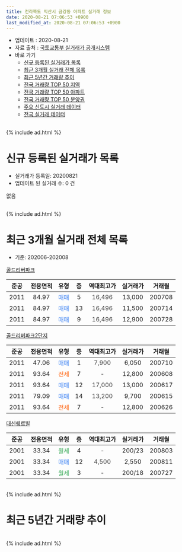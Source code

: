 ```yaml
---
title: 전라북도 익산시 금강동 아파트 실거래 정보
date: 2020-08-21 07:06:53 +0900
last_modified_at: 2020-08-21 07:06:53 +0900
---
```


* 업데이트 : 2020-08-21
* 자료 출처 : [국토교통부 실거래가 공개시스템](http://rt.molit.go.kr)
* 바로 가기
    * [신규 등록된 실거래가 목록](#신규-등록된-실거래가-목록)
    * [최근 3개월 실거래 전체 목록](#최근-3개월-실거래-전체-목록)
    * [최근 5년간 거래량 추이](#최근-5년간-거래량-추이)
    * [전국 거래량 TOP 50 지역](https://inasie.github.io/apt-trade-info/최근-3개월-전국에서-가장-거래가-많이-발생한-지역)
    * [전국 거래량 TOP 50 아파트](https://inasie.github.io/apt-trade-info/최근-3개월-전국에서-가장-거래가-많이-발생한-아파트)
    * [전국 거래량 TOP 50 분양권](https://inasie.github.io/apt-trade-info/최근-3개월-전국에서-가장-거래가-많이-발생한-분양권)
    * [주요 신도시 실거래 데이터](https://inasie.github.io/apt-trade-info/주요-신도시)
    * [전국 실거래 데이터](https://inasie.github.io/apt-trade-info/전국)
<br>
{% include ad.html %}
<br>

# 신규 등록된 실거래가 목록
* 실거래가 등록일: 20200821
* 업데이트 된 실거래 수: 0 건

없음

<br>
{% include ad.html %}
<br>

# 최근 3개월 실거래 전체 목록
* 기준: 202006-202008


[골드리버파크](https://search.naver.com/search.naver?query=%EC%A0%84%EB%9D%BC%EB%B6%81%EB%8F%84+%EC%9D%B5%EC%82%B0%EC%8B%9C+%EA%B8%88%EA%B0%95%EB%8F%99+%EA%B3%A8%EB%93%9C%EB%A6%AC%EB%B2%84%ED%8C%8C%ED%81%AC)

|준공|전용면적|유형|층|역대최고가|실거래가|거래월|
|:---:|:---:|:---:|:---:|:---:|:---:|:---:|
|2011|84.97|<span style="color:#4285f3">매매</span>|5|<span style="color:#444444">16,496</span>|13,000|200708|
|2011|84.97|<span style="color:#4285f3">매매</span>|13|<span style="color:#444444">16,496</span>|11,500|200714|
|2011|84.97|<span style="color:#4285f3">매매</span>|9|<span style="color:#444444">16,496</span>|12,900|200728|

[골드리버파크2단지](https://search.naver.com/search.naver?query=%EC%A0%84%EB%9D%BC%EB%B6%81%EB%8F%84+%EC%9D%B5%EC%82%B0%EC%8B%9C+%EA%B8%88%EA%B0%95%EB%8F%99+%EA%B3%A8%EB%93%9C%EB%A6%AC%EB%B2%84%ED%8C%8C%ED%81%AC2%EB%8B%A8%EC%A7%80)

|준공|전용면적|유형|층|역대최고가|실거래가|거래월|
|:---:|:---:|:---:|:---:|:---:|:---:|:---:|
|2011|47.06|<span style="color:#4285f3">매매</span>|1|<span style="color:#444444">7,900</span>|6,050|200710|
|2011|93.64|<span style="color:#ff5a00">전세</span>|7|<span style="color:#444444">-</span>|12,800|200608|
|2011|93.64|<span style="color:#4285f3">매매</span>|12|<span style="color:#444444">17,000</span>|13,000|200617|
|2011|79.09|<span style="color:#4285f3">매매</span>|14|<span style="color:#444444">13,200</span>|9,700|200615|
|2011|93.64|<span style="color:#ff5a00">전세</span>|7|<span style="color:#444444">-</span>|12,800|200626|

[대신쉐르빌](https://search.naver.com/search.naver?query=%EC%A0%84%EB%9D%BC%EB%B6%81%EB%8F%84+%EC%9D%B5%EC%82%B0%EC%8B%9C+%EA%B8%88%EA%B0%95%EB%8F%99+%EB%8C%80%EC%8B%A0%EC%89%90%EB%A5%B4%EB%B9%8C)

|준공|전용면적|유형|층|역대최고가|실거래가|거래월|
|:---:|:---:|:---:|:---:|:---:|:---:|:---:|
|2001|33.34|<span style="color:#34a853">월세</span>|4|<span style="color:#444444">-</span>|200/23|200803|
|2001|33.34|<span style="color:#4285f3">매매</span>|12|<span style="color:#444444">4,500</span>|2,550|200811|
|2001|33.34|<span style="color:#34a853">월세</span>|3|<span style="color:#444444">-</span>|200/18|200727|


<br>
{% include ad.html %}
<br>

# 최근 5년간 거래량 추이


<div style="width:100%;">
    <canvas id="deal_progress" height="200"></canvas>
</div>

<script>
new Chart(document.getElementById("deal_progress"), {
    type: 'line',
    data: {
        labels: ['201508','201509','201510','201511','201512','201601','201602','201603','201604','201605','201606','201607','201608','201609','201610','201611','201612','201701','201702','201703','201704','201705','201706','201707','201708','201709','201710','201711','201712','201801','201802','201803','201804','201805','201806','201807','201808','201809','201810','201811','201812','201901','201902','201903','201904','201905','201906','201907','201908','201909','201910','201911','201912','202001','202002','202003','202004','202005','202006','202007','202008'],
        datasets: [{
            label: '매매',
            pointRadius: 1,
            data: [3, 5, 5, 1, 6, 5, 4, 4, 3, 5, 3, 5, 7, 5, 6, 5, 3, 4, 6, 4, 4, 7, 7, 3, 8, 5, 4, 2, 6, 7, 2, 1, 3, 5, 4, 5, 3, 3, 3, 3, 8, 2, 5, 5, 2, 5, 1, 6, 2, 5, 8, 6, 6, 5, 6, 5, 4, 3, 2, 4, 1],
            borderColor: "rgba(255, 201, 14, 1)",
            backgroundColor: "rgba(255, 201, 14, 0.5)",
            fill: false,
            lineTension: 0
        },{
            label: '전월세',
            pointRadius: 1,
            data: [3, 3, 2, 2, 6, 4, 5, 1, 0, 0, 1, 2, 1, 3, 0, 3, 1, 4, 3, 4, 0, 2, 4, 1, 2, 0, 0, 3, 6, 3, 4, 2, 2, 3, 2, 3, 0, 0, 3, 2, 2, 2, 0, 3, 3, 2, 0, 1, 0, 0, 1, 2, 2, 1, 2, 2, 2, 1, 2, 1, 1],
            borderColor: "rgba(0, 141, 185, 1)",
            backgroundColor: "rgba(0, 141, 185, 0.5)",
            fill: false,
            lineTension: 0
        }
        ]
    },
    options: {
        responsive: true,
        title: {
            display: false
        },
        tooltips: {
            mode: 'index',
            intersect: false
        },
        hover: {
            mode: 'nearest',
            intersect: true
        },
        scales: {
            xAxes: [{
                display: true,
                scaleLabel: {
                    display: true,
                    labelString: '년/월'
                }
            }],
            yAxes: [{
                display: true,
                ticks: {
                    suggestedMin: 0,
                },
                scaleLabel: {
                    display: true,
                    labelString: '실거래 수'
                }
            }]
        }
    }
});

</script>


<br>
{% include ad.html %}
<br>

